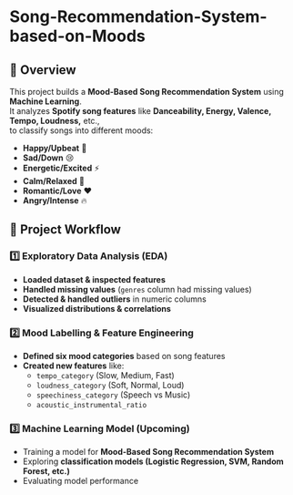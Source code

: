 # Song-Recommendation-System-based-on-Moods

## 📌 Overview
This project builds a **Mood-Based Song Recommendation System** using **Machine Learning**.  
It analyzes **Spotify song features** like **Danceability, Energy, Valence, Tempo, Loudness,** etc.,  
to classify songs into different moods:

- **Happy/Upbeat** 🎉  
- **Sad/Down** 😢  
- **Energetic/Excited** ⚡  
- **Calm/Relaxed** 🌿  
- **Romantic/Love** ❤️  
- **Angry/Intense** 🔥  

## 🚀 Project Workflow
### 1️⃣ Exploratory Data Analysis (EDA)
- **Loaded dataset & inspected features**  
- **Handled missing values** (`genres` column had missing values)  
- **Detected & handled outliers** in numeric columns  
- **Visualized distributions & correlations**  

### 2️⃣ Mood Labelling & Feature Engineering
- **Defined six mood categories** based on song features  
- **Created new features** like:
  - `tempo_category` (Slow, Medium, Fast)  
  - `loudness_category` (Soft, Normal, Loud)  
  - `speechiness_category` (Speech vs Music)  
  - `acoustic_instrumental_ratio`  

### 3️⃣ Machine Learning Model (Upcoming)
- Training a model for **Mood-Based Song Recommendation System**  
- Exploring **classification models (Logistic Regression, SVM, Random Forest, etc.)**  
- Evaluating model performance  
